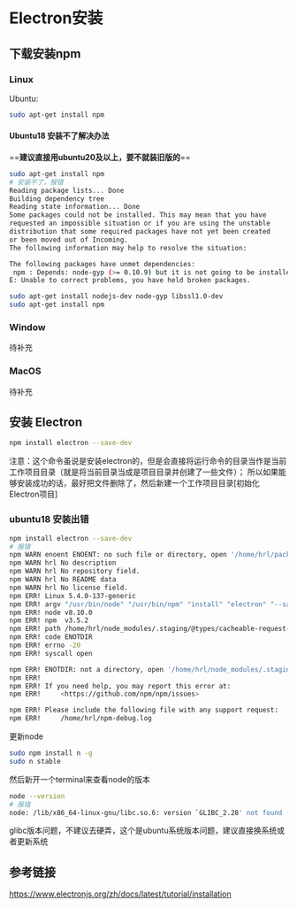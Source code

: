 # Electron安装

## 下载安装npm

### Linux

Ubuntu:
```bash
sudo apt-get install npm
```

#### Ubuntu18 安装不了解决办法

==**建议直接用ubuntu20及以上，要不就装旧版的**==

```bash
sudo apt-get install npm
# 安装不了，报错
Reading package lists... Done
Building dependency tree       
Reading state information... Done
Some packages could not be installed. This may mean that you have
requested an impossible situation or if you are using the unstable
distribution that some required packages have not yet been created
or been moved out of Incoming.
The following information may help to resolve the situation:

The following packages have unmet dependencies:
 npm : Depends: node-gyp (>= 0.10.9) but it is not going to be installed
E: Unable to correct problems, you have held broken packages.
```

```bash
sudo apt-get install nodejs-dev node-gyp libssl1.0-dev
sudo apt-get install npm
```


### Window

待补充

### MacOS

待补充

## 安装 Electron

```bash
npm install electron --save-dev
```

注意：这个命令虽说是安装electron的，但是会直接将运行命令的目录当作是当前工作项目目录（就是将当前目录当成是项目目录并创建了一些文件）；
所以如果能够安装成功的话，最好把文件删除了，然后新建一个工作项目目录[初始化Electron项目]

### ubuntu18 安装出错

```bash
npm install electron --save-dev
# 报错
npm WARN enoent ENOENT: no such file or directory, open '/home/hrl/package.json'
npm WARN hrl No description
npm WARN hrl No repository field.
npm WARN hrl No README data
npm WARN hrl No license field.
npm ERR! Linux 5.4.0-137-generic
npm ERR! argv "/usr/bin/node" "/usr/bin/npm" "install" "electron" "--save-dev"
npm ERR! node v8.10.0
npm ERR! npm  v3.5.2
npm ERR! path /home/hrl/node_modules/.staging/@types/cacheable-request-e8fe65f8/package.json
npm ERR! code ENOTDIR
npm ERR! errno -20
npm ERR! syscall open

npm ERR! ENOTDIR: not a directory, open '/home/hrl/node_modules/.staging/@types/cacheable-request-e8fe65f8/package.json'
npm ERR! 
npm ERR! If you need help, you may report this error at:
npm ERR!     <https://github.com/npm/npm/issues>

npm ERR! Please include the following file with any support request:
npm ERR!     /home/hrl/npm-debug.log
```

更新node

```bash
sudo npm install n -g
sudo n stable
```

然后新开一个terminal来查看node的版本

```bash
node --version
# 报错
node: /lib/x86_64-linux-gnu/libc.so.6: version `GLIBC_2.28' not found (required by node)
```

glibc版本问题，不建议去硬弄，这个是ubuntu系统版本问题，建议直接换系统或者更新系统

## 参考链接

https://www.electronjs.org/zh/docs/latest/tutorial/installation
